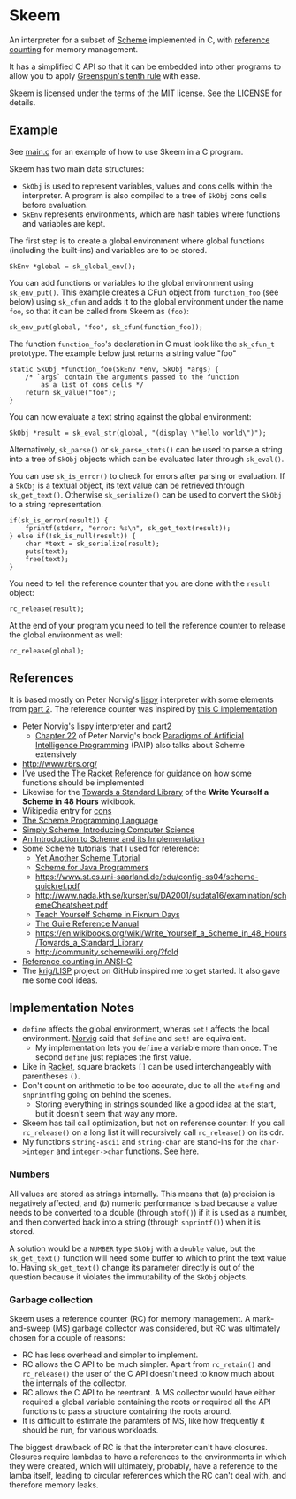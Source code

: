 # Skeem

An interpreter for a subset of [Scheme][scheme] implemented in C,
with [reference counting][refcnt] for memory management.

It has a simplified C API so that it can be embedded into other programs
to allow you to apply [Greenspun's tenth rule][greenspun] with ease.

Skeem is licensed under the terms of the MIT license. See the [LICENSE](LICENSE)
for details.

## Example

See [main.c](main.c) for an example of how to use Skeem in a C program.

Skeem has two main data structures:

* `SkObj` is used to represent variables, values and cons cells within the
interpreter. A program is also compiled to a tree of `SkObj` cons cells before
evaluation.
* `SkEnv` represents environments, which are hash tables where functions and
variables are kept.

The first step is to create a global environment where global functions
(including the built-ins) and variables are to be stored.

```
SkEnv *global = sk_global_env();
```

You can add functions or variables to the global environment using
`sk_env_put()`. This example creates a CFun object from `function_foo`
(see below) using `sk_cfun` and adds it to the global environment under
the name `foo`, so that it can be called from Skeem as `(foo)`:

```
sk_env_put(global, "foo", sk_cfun(function_foo));
```

The function `function_foo`'s declaration in C must look like the
`sk_cfun_t` prototype. The example below just returns a string value "foo"

```
static SkObj *function_foo(SkEnv *env, SkObj *args) {
	/* `args` contain the arguments passed to the function
		as a list of cons cells */
    return sk_value("foo");
}
```

You can now evaluate a text string against the global environment:

```
SkObj *result = sk_eval_str(global, "(display \"hello world\")");
```

Alternatively, `sk_parse()` or `sk_parse_stmts()` can be used to parse
a string into a tree of `SkObj` objects which can be evaluated later
through `sk_eval()`.

You can use `sk_is_error()` to check for errors after parsing or evaluation.
If a `SkObj` is a textual object, its text value can be retrieved through `sk_get_text()`. Otherwise `sk_serialize()` can be used to convert the
`SkObj` to a string representation.

```
if(sk_is_error(result)) {
    fprintf(stderr, "error: %s\n", sk_get_text(result));
} else if(!sk_is_null(result)) {
    char *text = sk_serialize(result);
    puts(text);
    free(text);
}
```

You need to tell the reference counter that you are done with the `result`
object:

```
rc_release(result);
```

At the end of your program you need to tell the reference counter
to release the global environment as well:

```
rc_release(global);
```

## References

It is based mostly on Peter Norvig's [lispy][] interpreter with some
elements from [part 2][lispy2]. The reference counter was inspired by
[this C implementation][refcnt-c]

- Peter Norvig's [lispy][] interpreter and [part2][lispy2]
  - [Chapter 22][chap22] of Peter Norvig's book [Paradigms of Artificial Intelligence Programming][paip] (PAIP)
    also talks about Scheme extensively
- <http://www.r6rs.org/>
- I've used the [The Racket Reference](https://docs.racket-lang.org/reference/index.html) for guidance on
  how some functions should be implemented
- Likewise for the [Towards a Standard Library](https://en.wikibooks.org/wiki/Write_Yourself_a_Scheme_in_48_Hours/Towards_a_Standard_Library)
  of the **Write Yourself a Scheme in 48 Hours** wikibook.
- Wikipedia entry for [cons](https://en.wikipedia.org/wiki/Cons)
- [The Scheme Programming Language](https://www.scheme.com/tspl4/)
- [Simply Scheme: Introducing Computer Science](https://people.eecs.berkeley.edu/~bh/ss-toc2.html)
- [An Introduction to Scheme and its Implementation](http://www.cs.utexas.edu/ftp/garbage/cs345/schintro-v13/schintro_toc.html)
- Some Scheme tutorials that I used for reference:
  - [Yet Another Scheme Tutorial](http://www.shido.info/lisp/idx_scm_e.html)
  - [Scheme for Java Programmers](http://cs.gettysburg.edu/~tneller/cs341/scheme-intro/index.html)
  - <https://www.st.cs.uni-saarland.de/edu/config-ss04/scheme-quickref.pdf>
  - <http://www.nada.kth.se/kurser/su/DA2001/sudata16/examination/schemeCheatsheet.pdf>
  - [Teach Yourself Scheme in Fixnum Days](https://ds26gte.github.io/tyscheme/index.html)
  - [The Guile Reference Manual](https://www.gnu.org/software/guile/manual/html_node/index.html)
  - <https://en.wikibooks.org/wiki/Write_Yourself_a_Scheme_in_48_Hours/Towards_a_Standard_Library>
  - <http://community.schemewiki.org/?fold>
- [Reference counting in ANSI-C][refcnt-c]
- The [krig/LISP][krig] project on GitHub inspired me to get started. It also gave me some cool ideas.

[scheme]: https://en.wikipedia.org/wiki/Scheme_(programming_language)
[lispy]: http://norvig.com/lispy.html
[lispy2]: http://norvig.com/lispy2.html
[refcnt]: https://en.wikipedia.org/wiki/Reference_counting
[refcnt-c]: https://xs-labs.com/en/archives/articles/c-reference-counting/
[greenspun]: https://en.wikipedia.org/wiki/Greenspun%27s_tenth_rule
[krig]: https://github.com/krig/LISP
[paip]: https://github.com/norvig/paip-lisp

## Implementation Notes

* `define` affects the global environment, wheras `set!` affects the local environment. [Norvig][chap22] said that `define` and `set!` are equivalent.
  * My implementation lets you `define` a variable more than once. The second `define` just replaces the first value.
* Like in [Racket](https://stackoverflow.com/a/41417968/115589), square brackets `[]` can be used interchangeably with parentheses `()`.
* Don't count on arithmetic to be too accurate, due to all the `atof`ing and `snprintf`ing going on behind the scenes.
  * Storing everything in strings sounded like a good idea at the start, but it doesn't seem that way any more.
* Skeem has tail call optimization, but not on reference counter:
  If you call `rc_release()` on a long list it will recursively call `rc_release()` on its cdr.
* My functions `string-ascii` and `string-char` are stand-ins for the `char->integer` and `integer->char` functions. See [here][scheme-types].

[scheme-types]: https://ds26gte.github.io/tyscheme/index-Z-H-4.html
[chap22]: https://github.com/norvig/paip-lisp/blob/master/docs/chapter22.md

### Numbers

All values are stored as strings internally.
This means that (a) precision is negatively affected, and (b) numeric performance is bad because a value needs to
be converted to a double (through `atof()`) if it is used as a number, and then converted back into a string
(through `snprintf()`) when it is stored.

A solution would be a `NUMBER` type `SkObj` with a `double` value, but the `sk_get_text()` function will
need some buffer to which to print the text value to.
Having `sk_get_text()` change its parameter directly is out of the question because it violates the
immutability of the `SkObj` objects.

### Garbage collection

Skeem uses a reference counter (RC) for memory management.
A mark-and-sweep (MS) garbage collector was considered, but RC was ultimately chosen for a couple of reasons:

* RC has less overhead and simpler to implement.
* RC allows the C API to be much simpler. Apart from `rc_retain()` and `rc_release()` the user of the C API doesn't
  need to know much about the internals of the collector.
* RC allows the C API to be reentrant. A MS collector would have either required a global variable containing the
  roots or required all the API functions to pass a structure containing the roots around.
* It is difficult to estimate the paramters of MS, like how frequently it should be run, for various workloads.

The biggest drawback of RC is that the interpreter can't have closures. Closures require lambdas to have a
references to the environments in which they were created, which will ultimately, probably, have a reference to the
lamba itself, leading to circular references which the RC can't deal with, and therefore memory leaks.
